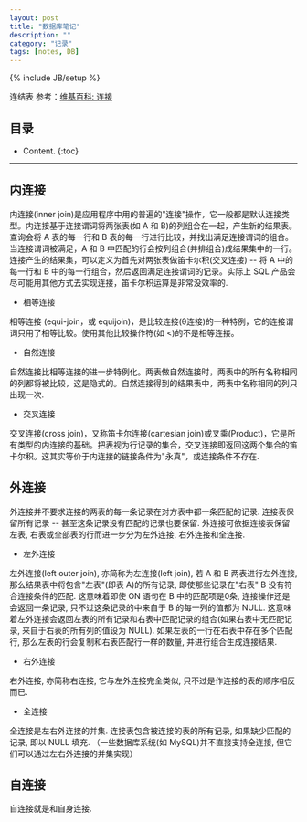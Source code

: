 ```yaml
---
layout: post
title: "数据库笔记"
description: ""
category: "记录"
tags: [notes, DB]
---
```


{% include JB/setup %}

连结表 参考：[维基百科: 连接](http://zh.wikipedia.org/wiki/%E8%BF%9E%E6%8E%A5_(SQL)#.E8.87.AA.E8.BF.9E.E6.8E.A5)


## 目录

* Content.
{:toc}

------

## 内连接

内连接(inner join)是应用程序中用的普遍的"连接"操作，它一般都是默认连接类型。内连接基于连接谓词将两张表(如 A 和 B)的列组合在一起，产生新的结果表。查询会将 A 表的每一行和 B 表的每一行进行比较，并找出满足连接谓词的组合。当连接谓词被满足，A 和 B 中匹配的行会按列组合(并排组合)成结果集中的一行。连接产生的结果集，可以定义为首先对两张表做笛卡尔积(交叉连接) -- 将 A 中的每一行和 B 中的每一行组合，然后返回满足连接谓词的记录。实际上 SQL 产品会尽可能用其他方式去实现连接，笛卡尔积运算是非常没效率的.

- 相等连接 

相等连接 (equi-join，或 equijoin)，是比较连接(θ连接)的一种特例，它的连接谓词只用了相等比较。使用其他比较操作符(如 <)的不是相等连接。

- 自然连接

自然连接比相等连接的进一步特例化。两表做自然连接时，两表中的所有名称相同的列都将被比较，这是隐式的。自然连接得到的结果表中，两表中名称相同的列只出现一次.

- 交叉连接

交叉连接(cross join)，又称笛卡尔连接(cartesian join)或叉乘(Product)，它是所有类型的内连接的基础。把表视为行记录的集合，交叉连接即返回这两个集合的笛卡尔积。这其实等价于内连接的链接条件为"永真"，或连接条件不存在.

## 外连接

外连接并不要求连接的两表的每一条记录在对方表中都一条匹配的记录. 连接表保留所有记录 -- 甚至这条记录没有匹配的记录也要保留. 外连接可依据连接表保留左表, 右表或全部表的行而进一步分为左外连接, 右外连接和全连接.

- 左外连接

左外连接(left outer join), 亦简称为左连接(left join), 若 A 和 B 两表进行左外连接, 那么结果表中将包含"左表"(即表 A)的所有记录, 即使那些记录在"右表" B 没有符合连接条件的匹配. 这意味着即使 ON 语句在 B 中的匹配项是0条, 连接操作还是会返回一条记录, 只不过这条记录的中来自于 B 的每一列的值都为 NULL. 这意味着左外连接会返回左表的所有记录和右表中匹配记录的组合(如果右表中无匹配记录, 来自于右表的所有列的值设为 NULL). 如果左表的一行在右表中存在多个匹配行, 那么左表的行会复制和右表匹配行一样的数量, 并进行组合生成连接结果.

- 右外连接

右外连接, 亦简称右连接, 它与左外连接完全类似, 只不过是作连接的表的顺序相反而已. 

- 全连接

全连接是左右外连接的并集. 连接表包含被连接的表的所有记录, 如果缺少匹配的记录, 即以 NULL 填充. （一些数据库系统(如 MySQL)并不直接支持全连接, 但它们可以通过左右外连接的并集实现）

## 自连接

自连接就是和自身连接.